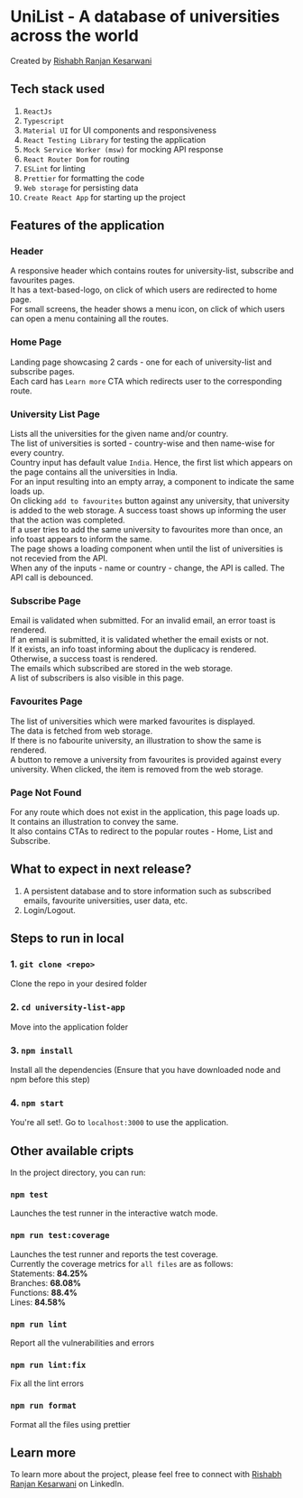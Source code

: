 # UniList - A database of universities across the world

Created by [Rishabh Ranjan Kesarwani](https://github.com/RishabhRanjanKesarwani)

## Tech stack used

1. `ReactJs`
2. `Typescript`
3. `Material UI` for UI components and responsiveness
4. `React Testing Library` for testing the application
5. `Mock Service Worker (msw)` for mocking API response
6. `React Router Dom` for routing
7. `ESLint` for linting
8. `Prettier` for formatting the code
9. `Web storage` for persisting data
10. `Create React App` for starting up the project

## Features of the application

### Header
A responsive header which contains routes for university-list, subscribe and favourites pages.\
It has a text-based-logo, on click of which users are redirected to home page.\
For small screens, the header shows a menu icon, on click of which users can open a menu containing all the routes.

### Home Page
Landing page showcasing 2 cards - one for each of university-list and subscribe pages.\
Each card has `Learn more` CTA which redirects user to the corresponding route.

### University List Page
Lists all the universities for the given name and/or country.\
The list of universities is sorted - country-wise and then name-wise for every country.\
Country input has default value `India`. Hence, the first list which appears on the page contains all the universities in India.\
For an input resulting into an empty array, a component to indicate the same loads up.\
On clicking `add to favourites` button against any university, that university is added to the web storage. A success toast shows up informing the user that the action was completed.\
If a user tries to add the same university to favourites more than once, an info toast appears to inform the same.\
The page shows a loading component when until the list of universities is not recevied from the API.\
When any of the inputs - name or country - change, the API is called. The API call is debounced.

### Subscribe Page
Email is validated when submitted. For an invalid email, an error toast is rendered.\
If an email is submitted, it is validated whether the email exists or not.\
If it exists, an info toast informing about the duplicacy is rendered. Otherwise, a success toast is rendered.\
The emails which subscribed are stored in the web storage.\
A list of subscribers is also visible in this page.

### Favourites Page
The list of universities which were marked favourites is displayed.\
The data is fetched from web storage.\
If there is no fabourite university, an illustration to show the same is rendered.\
A button to remove a university from favourites is provided against every university. When clicked, the item is removed from the web storage.

### Page Not Found
For any route which does not exist in the application, this page loads up.\
It contains an illustration to convey the same.\
It also contains CTAs to redirect to the popular routes - Home, List and Subscribe.

## What to expect in next release?

1. A persistent database and to store information such as subscribed emails, favourite universities, user data, etc.
2. Login/Logout.

## Steps to run in local

### 1. `git clone <repo>`
Clone the repo in your desired folder

### 2. `cd university-list-app`
Move into the application folder

### 3. `npm install`
Install all the dependencies (Ensure that you have downloaded node and npm before this step)

### 4. `npm start`
You're all set!. Go to `localhost:3000` to use the application.

## Other available cripts

In the project directory, you can run:

### `npm test`

Launches the test runner in the interactive watch mode.

### `npm run test:coverage`

Launches the test runner and reports the test coverage.\
Currently the coverage metrics for `all files` are as follows:\
Statements: **84.25%**\
Branches: **68.08%**\
Functions: **88.4%**\
Lines: **84.58%**

### `npm run lint`

Report all the vulnerabilities and errors

### `npm run lint:fix`

Fix all the lint errors

### `npm run format`

Format all the files using prettier

## Learn more

To learn more about the project, please feel free to connect with [Rishabh Ranjan Kesarwani](https://www.linkedin.com/in/rishabhranjankesarwani/) on LinkedIn.
